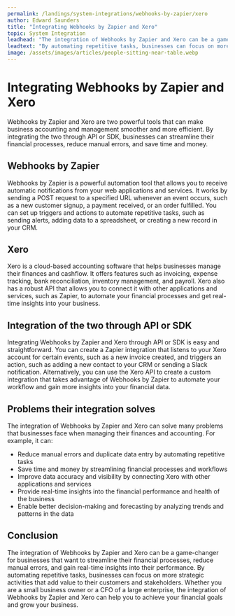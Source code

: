 ```yaml
---
permalink: /landings/system-integrations/webhooks-by-zapier/xero
author: Edward Saunders
title: "Integrating Webhooks by Zapier and Xero"
topic: System Integration
leadhead: "The integration of Webhooks by Zapier and Xero can be a game-changer for businesses that want to streamline their financial processes, reduce manual errors, and gain real-time insights into their performance"
leadtext: "By automating repetitive tasks, businesses can focus on more strategic activities that add value to their customers and stakeholders. Whether you are a small business owner or a CFO of a large enterprise, the integration of Webhooks by Zapier and Xero can help you to achieve your financial goals and grow your business."
image: /assets/images/articles/people-sitting-near-table.webp
---
```

<div class="arttext">    <h1>Integrating Webhooks by Zapier and Xero</h1>
    <p>Webhooks by Zapier and Xero are two powerful tools that can make business accounting and management smoother and more efficient. By integrating the two through API or SDK, businesses can streamline their financial processes, reduce manual errors, and save time and money. </p>
    <h2>Webhooks by Zapier</h2>
    <p>Webhooks by Zapier is a powerful automation tool that allows you to receive automatic notifications from your web applications and services. It works by sending a POST request to a specified URL whenever an event occurs, such as a new customer signup, a payment received, or an order fulfilled. You can set up triggers and actions to automate repetitive tasks, such as sending alerts, adding data to a spreadsheet, or creating a new record in your CRM.</p>
    <h2>Xero</h2>
    <p>Xero is a cloud-based accounting software that helps businesses manage their finances and cashflow. It offers features such as invoicing, expense tracking, bank reconciliation, inventory management, and payroll. Xero also has a robust API that allows you to connect it with other applications and services, such as Zapier, to automate your financial processes and get real-time insights into your business.</p>
    <h2>Integration of the two through API or SDK</h2>
    <p>Integrating Webhooks by Zapier and Xero through API or SDK is easy and straightforward. You can create a Zapier integration that listens to your Xero account for certain events, such as a new invoice created, and triggers an action, such as adding a new contact to your CRM or sending a Slack notification. Alternatively, you can use the Xero API to create a custom integration that takes advantage of Webhooks by Zapier to automate your workflow and gain more insights into your financial data.</p>
    <h2>Problems their integration solves</h2>
    <p>The integration of Webhooks by Zapier and Xero can solve many problems that businesses face when managing their finances and accounting. For example, it can:</p>
    <ul>
      <li>Reduce manual errors and duplicate data entry by automating repetitive tasks</li>
      <li>Save time and money by streamlining financial processes and workflows</li>
      <li>Improve data accuracy and visibility by connecting Xero with other applications and services</li>
      <li>Provide real-time insights into the financial performance and health of the business</li>
      <li>Enable better decision-making and forecasting by analyzing trends and patterns in the data</li>
    </ul>
    <h2>Conclusion</h2>
    <p>The integration of Webhooks by Zapier and Xero can be a game-changer for businesses that want to streamline their financial processes, reduce manual errors, and gain real-time insights into their performance. By automating repetitive tasks, businesses can focus on more strategic activities that add value to their customers and stakeholders. Whether you are a small business owner or a CFO of a large enterprise, the integration of Webhooks by Zapier and Xero can help you to achieve your financial goals and grow your business.</p>
</div>